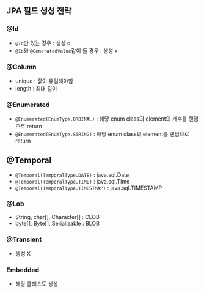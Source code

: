## JPA 필드 생성 전략

### @Id
- `@Id`만 있는 경우 : 생성 o
- `@Id`와 `@GeneratedValue`같이 둘 경우 : 생성 x


### @Column
- unique : 값이 유일해야함
- length : 최대 길이


### @Enumerated
- `@Enumerated(EnumType.ORDINAL)` : 해당 enum class의 element의 개수를 랜덤으로 return
- `@Enumerated(EnumType.STRING)` : 해당 enum class의 element를 랜덤으로 return


## @Temporal
- `@Temporal(TemporalType.DATE)` : java.sql.Date
- `@Temporal(TemporalType.TIME)` : java.sql.Time
- `@Temporal(TemporalType.TIMESTMAP)` : java.sql.TIMESTAMP


### @Lob
- String, char[], Character[] : CLOB
- byte[], Byte[], Serializable : BLOB

### @Transient
- 생성 X


### Embedded
- 해당 클래스도 생성

### 